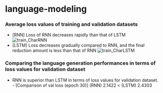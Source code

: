# language-modeling
### Average loss values of training and validation datasets 
  - [RNN] Loss of RNN decreases rapidly than that of LSTM 
![train_CharRNN](https://github.com/jiwwnn/language-modeling/assets/134251617/28661317-a7b6-4919-bcb5-e3dc38034128)
  - [LSTM] Loss decreases gradually compared to RNN, and the final reduction amount is less than that of RNN 
![train_CharLSTM](https://github.com/jiwwnn/language-modeling/assets/134251617/0f14555f-5d01-4d09-8a51-c120e0ad11dd)

### Comparing the language generation performances in terms of loss values for validation dataset
  - RNN is superior than LSTM in terms of loss values for validation dataset.   - [Comparison of val loss (epoch 30)] (RNN) 2.1422  < (LSTM) 2.4303
